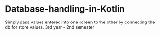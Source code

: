# Database-handling-in-Kotlin
Simply pass values entered into one screen to the other by connecting the db for store values.
3rd year - 2nd semester
